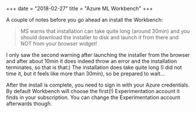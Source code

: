+++
date = "2018-02-27"
title = "Azure ML Workbench"
+++

A couple of notes before you go ahead an install the Workbench:
> MS warns that installation can take quite long (around 30min) and you should download the installer to disk and launch it from there and NOT from your browser widget!

I only saw the second warning after launching the installer from the browser and after about 10min it does indeed throw an error and the installation terminates, so that is that:) The installation does take quite long (I did not time it, but it feels like more than 30min), so be prepared to wait...

After the install is complete, you need to sign in with your Azure credentials. By default Workbench will choose the first(!) Experimentation account it finds in your subscription. You can change the Experimentation account afterwards though.
